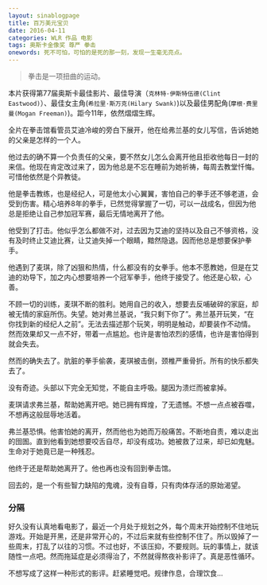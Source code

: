 ```yaml
---
layout: sinablogpage
title: 百万美元宝贝
date: 2016-04-11
categories: WLR 作品 电影
tags: 奥斯卡金像奖 尊严 拳击
onewords: 死不可怕，可怕的是死的那一刻，发现一生毫无亮点。
---
```

> 拳击是一项扭曲的运动。

本片获得第77届奥斯卡最佳影片、最佳导演（`克林特·伊斯特伍德(Clint Eastwood)`）、最佳女主角(`希拉里·斯万克(Hilary Swank)`)以及最佳男配角(`摩根·费里曼(Mogan Freeman)`)。距今11年，依然熠熠生辉。

全片在拳击馆看管员艾迪冷峻的旁白下展开，他在给弗兰基的女儿写信，告诉她她的父亲是怎样的一个人。

他过去的确不算一个负责任的父亲，要不然女儿怎么会离开他且拒收他每日一封的来信。他现在肯定改过来了，因为他总是不忘在睡前为她祈祷，每周去教堂忏悔。可惜他依然是个异教徒。

他是拳击教练，也是经纪人，可是他太小心翼翼，害怕自己的拳手还不够老道，会受到伤害。精心培养8年的拳手，已然觉得掌握了一切，可以一战成名，但因为他总是拒绝让自己参加冠军赛，最后无情地离开了他。

他受到了打击。他似乎怎么都做不对，过去因为艾迪的坚持以及自己不够资格，没有及时终止艾迪比赛，让艾迪失掉一个眼睛，黯然隐退。因而他总是想要保护拳手。

他遇到了麦琪，除了凶狠和热情，什么都没有的女拳手。他本不愿教她，但是在艾迪的劝导下，加之内心想要培养一个冠军拳手，他终于接受了。他还是心软，心善。

不顾一切的训练，麦琪不断的胜利。她用自己的收入，想要去反哺破碎的家庭，却被无情的家庭所伤。失望。她对弗兰基说，“我只剩下你了”。弗兰基开玩笑，“在你找到新的经纪人之前”。无法去描述那个玩笑，明明是触动，却要装作不动情。然而效果却又一点不好，带着一点尴尬。也许是害怕浓烈的感情，也许是害怕得到就会失去。

然而的确失去了。肮脏的拳手偷袭，麦琪被击倒，颈椎严重骨折。所有的快乐都失去了。

没有奇迹。头部以下完全无知觉，不能自主呼吸。腿因为溃烂而被拿掉。

麦琪请求弗兰基，帮助她离开吧。她已拥有辉煌，了无遗憾。不想一点点被吞噬，不想再这般屈辱地活着。

弗兰基恐惧。他害怕她的离开，然而他也为她而万般痛苦。不断地自责，难以走出的囹圄。直到他看到她想要咬舌自尽，却没有成功。她被救了过来，却已如鬼魅。生命对于她竟已是一种残忍。

他终于还是帮助她离开了。他也再也没有回到拳击馆。

回去的，是一个有些智力缺陷的鬼魂，没有自尊，只有肉体存活的原始渴望。


### 分隔

好久没有认真地看电影了，最近一个月处于规划之外，每个周末开始控制不住地玩游戏。开始是开黑，还是非常开心的，不过后来就有些控制不住了。所以毁掉了一些周末，打乱了以往的习惯。不过也好，不该压抑，不要规则。玩的事情上，就该随性一点吧。然而拖延症是必须得治了，不然就得熬夜补影评了。真是恶性循环。

不想写成了这样一种形式的影评。赶紧睡觉吧。规律作息，合理饮食...